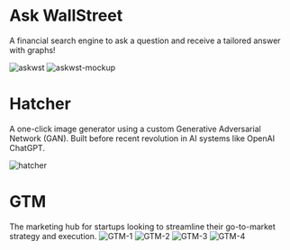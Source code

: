 # Ask WallStreet
A financial search engine to ask a question and receive a tailored answer with graphs!

![askwst](https://user-images.githubusercontent.com/126365145/230829594-540599c1-fc2c-4d1a-9e6f-3ede60d7efb4.gif)
![askwst-mockup](https://user-images.githubusercontent.com/126365145/230829685-93fb4d3b-b169-476a-a67f-a6285d4d2f22.png)


# Hatcher
A one-click image generator using a custom Generative Adversarial Network (GAN). Built before recent revolution in AI systems like OpenAI ChatGPT. 

![hatcher](https://user-images.githubusercontent.com/126365145/230830184-bfda2587-65f1-4751-b384-24f4856ee4eb.gif)


# GTM
The marketing hub for startups looking to streamline their go-to-market strategy and execution.
![GTM-1](https://user-images.githubusercontent.com/126365145/230830395-21a2bcaf-2348-4cd8-8f0c-a90563d1cd33.png)
![GTM-2](https://user-images.githubusercontent.com/126365145/230830399-5d82b65c-f334-4226-ab08-d09a118d41a2.png)
![GTM-3](https://user-images.githubusercontent.com/126365145/230830406-eca567de-414b-4569-bec7-8d1a5658ddea.png)
![GTM-4](https://user-images.githubusercontent.com/126365145/230830415-4d7083d5-45f0-4de4-bb8f-1530ee1e379b.png)
